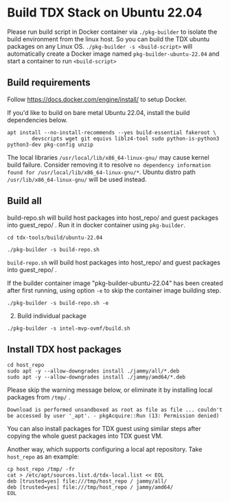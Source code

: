 
# Build TDX Stack on Ubuntu 22.04

Please run build script in Docker container via `./pkg-builder` to isolate the
build environment from the linux host. So you can build the TDX ubuntu packages
on any Linux OS. `./pkg-builder -s <build-script>` will automatically create a
Docker image named `pkg-builder-ubuntu-22.04` and start a container to run `<build-script>`

## Build requirements

Follow https://docs.docker.com/engine/install/ to setup Docker.

If you'd like to build on bare metal Ubuntu 22.04, install the build dependencies below.

```
apt install --no-install-recommends --yes build-essential fakeroot \
        devscripts wget git equivs liblz4-tool sudo python-is-python3 python3-dev pkg-config unzip
```
The local libraries `/usr/local/lib/x86_64-linux-gnu/` may cause kernel build failure.
Consider removing it to resolve `no dependency information found for /usr/local/lib/x86_64-linux-gnu/*`. Ubuntu distro path `/usr/lib/x86_64-linux-gnu/` will be used instead.

## Build all

build-repo.sh will build host packages into host_repo/ and guest packages into guest_repo/ .
Run it in docker container using `pkg-builder`.

```
cd tdx-tools/build/ubuntu-22.04

./pkg-builder -s build-repo.sh
```

`build-repo.sh` will build host packages into host_repo/ and guest packages into guest_repo/ .

If the builder container image "pkg-builder-ubuntu-22.04" has been created after first running, using option `-e` to skip the container image building step.
```
./pkg-builder -s build-repo.sh -e
```

2. Build individual package


```
./pkg-builder -s intel-mvp-ovmf/build.sh
```

## Install TDX host packages

```
cd host_repo
sudo apt -y --allow-downgrades install ./jammy/all/*.deb
sudo apt -y --allow-downgrades install ./jammy/amd64/*.deb
```

Please skip the warning message below, or eliminate it by installing local packages from `/tmp/` .

`Download is performed unsandboxed as root as file as file ... couldn't be accessed by user '_apt'. - pkgAcquire::Run (13: Permission denied)`

You can also install packages for TDX guest using similar steps after copying the
whole guest packages into TDX guest VM.

Another way, which supports configuring a local apt repository. Take `host_repo` as an example:

```
cp host_repo /tmp/ -fr
cat > /etc/apt/sources.list.d/tdx-local.list << EOL
deb [trusted=yes] file:///tmp/host_repo / jammy/all/
deb [trusted=yes] file:///tmp/host_repo / jammy/amd64/
EOL
```
